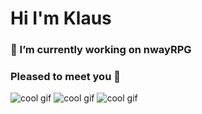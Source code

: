# Hi I'm Klaus
### 🔭 I’m currently working on nwayRPG
### Pleased to meet you 👋

![cool gif](https://media.giphy.com/media/1BURfsUHbv4eQ/giphy.gif)
![cool gif](https://media.giphy.com/media/1BURfsUHbv4eQ/giphy.gif)
![cool gif](https://media.giphy.com/media/1BURfsUHbv4eQ/giphy.gif)


<!--
**klausSeerGlobant/klausSeerGlobant** is a ✨ _special_ ✨ repository because its `README.md` (this file) appears on your GitHub profile.

Here are some ideas to get you started:

- 🔭 I’m currently working on ...
- 🌱 I’m currently learning ...
- 👯 I’m looking to collaborate on ...
- 🤔 I’m looking for help with ...
- 💬 Ask me about ...
- 📫 How to reach me: ...
- 😄 Pronouns: ...
- ⚡ Fun fact: ...
-->

